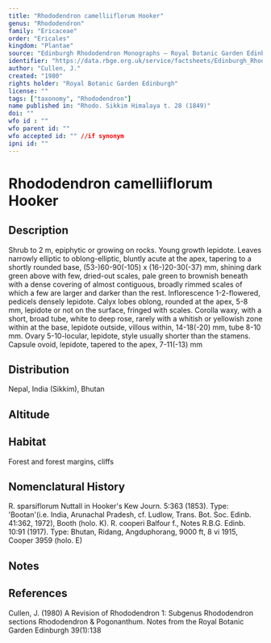 ```yaml
---
title: "Rhododendron camelliiflorum Hooker"
genus: "Rhododendron"
family: "Ericaceae"
order: "Ericales"
kingdom: "Plantae"
source: "Edinburgh Rhododendron Monographs – Royal Botanic Garden Edinburgh"
identifier: "https://data.rbge.org.uk/service/factsheets/Edinburgh_Rhododendron_Monographs.xhtml"
author: "Cullen, J."
created: "1980"
rights holder: "Royal Botanic Garden Edinburgh"
license: ""
tags: ["taxonomy", "Rhododendron"]
name published in: "Rhodo. Sikkim Himalaya t. 28 (1849)"
doi: ""
wfo id : ""
wfo parent id: ""
wfo accepted id: "" //if synonym                      
ipni id: ""
---
```


                       

# Rhododendron camelliiflorum Hooker

## Description
Shrub to 2 m, epiphytic or growing on rocks. Young growth lepidote. Leaves narrowly elliptic to oblong-elliptic, bluntly acute at the apex, tapering to a shortly rounded base, (53-)60-90(-105) x (16-)20-30(-37) mm, shining dark green above with few, dried-out scales, pale green to brownish beneath with a dense covering of almost contiguous, broadly rimmed scales of which a few are larger and darker than the rest. Inflorescence 1-2-flowered, pedicels densely lepidote. Calyx lobes oblong, rounded at the apex, 5-8 mm, lepidote or not on the surface, fringed with scales. Corolla waxy, with a short, broad tube, white to deep rose, rarely with a whitish or yellowish zone within at the base, lepidote outside, villous within, 14-18(-20) mm, tube 8-10 mm. Ovary 5-10-locular, lepidote, style usually shorter than the stamens. Capsule ovoid, lepidote, tapered to the apex, 7-11(-13) mm

## Distribution
Nepal, India (Sikkim), Bhutan

## Altitude


## Habitat
Forest and forest margins, cliffs

## Nomenclatural History
R. sparsiflorum Nuttall in Hooker's Kew Journ. 5:363 (1853). Type: 'Bootan'(i.e. India, Arunachal Pradesh, cf. Ludlow, Trans. Bot. Soc. Edinb. 41:362, 1972), Booth (holo. K). R. cooperi Balfour f., Notes R.B.G. Edinb. 10:91 (1917). Type: Bhutan, Ridang, Angduphorang, 9000 ft, 8 vi 1915, Cooper 3959 (holo. E)
                       
## Notes


## References

Cullen, J. (1980) A Revision of Rhododendron 1: Subgenus Rhododendron sections Rhododendron & Pogonanthum. Notes from the Royal Botanic Garden Edinburgh 39(1):138
